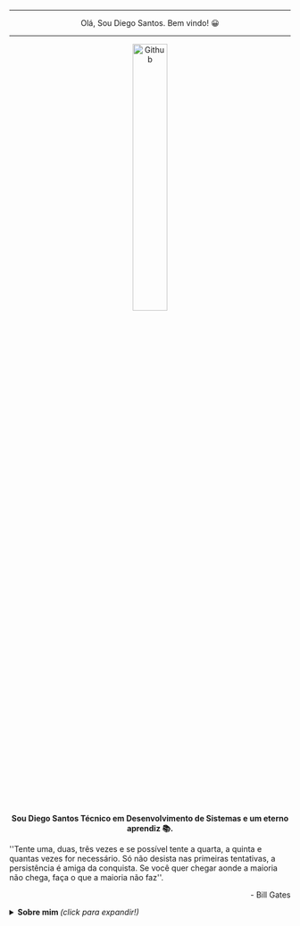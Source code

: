 <hr>
<p align="center">Olá, Sou Diego Santos. Bem vindo! 😀 </p>
<hr>
<p align="center">
<img width="35%" align="center" alt="Github" src="https://github.com/DiegojSts/assets/blob/main/toygif-unscreen.gif" />
</p>
<p align="center"><b>Sou Diego Santos Técnico em Desenvolvimento de Sistemas e um eterno aprendiz 📚.</b></p>

''Tente uma, duas, três vezes e se possível tente a quarta, a quinta e quantas vezes for necessário. Só não desista nas primeiras tentativas, a persistência é amiga da conquista. Se você quer chegar aonde a maioria não chega, faça o que a maioria não faz''. <br> <p align="right"> - Bill Gates </p>

<!--
**DiegojSts/DiegojSts** is a ✨ _special_ ✨ repository because its `README.md` (this file) appears on your GitHub profile.

Here are some ideas to get you started:

- 🔭 I’m currently working on ...
- 🌱 I’m currently learning ...
- 👯 I’m looking to collaborate on ...
- 🤔 I’m looking for help with ...
- 💬 Ask me about ...
- 📫 How to reach me: ...
- 😄 Pronouns: ...
- ⚡ Fun fact: ...
-->
<details>
  <summary> <b> Sobre mim </b> <i>(click para expandir!)</i> </summary> <br>
  
🌱  - Estou atualmente me aprofundando em JavaScript. <br>
💻    - Apaixonado pela área de Tecnologia e programação. <br>
🚀    - Sempre buscando aprender e desenvolver novas habilidades. <br>
🪂    - Ex-militar da Força Aérea Brasileira. <br>
👨‍💻   - Técnico em Desenvolvimento de Sistemas pela Faculdade de Tecnologia SENAI Cimatec e Graduando em Análise e Desenvolvimento de Sistemas pela UNIFACS. <br><br>

<p align="center">
<img src="https://github-readme-stats.vercel.app/api?username=DiegojSts&show_icons=true&title_color=FF1493&icon_color=79ff97&text_color=40E0D0&bg_color=151515" align="center"/>
<a href="https://github.com/DiegojSts">
  <img height="300px" align="right" src="https://github-readme-stats.vercel.app/api/top-langs/?username=DiegojSts&theme=radical&hide=glsl,python" />
</a>
</p>
 


<p align="center"><b>Linguagens e Tecnologias de Interesse</b></p>

<p align="center">
  <img height="22px" src="https://github.com/DiegojSts/assets/blob/main/javascript.svg" />
  <img height="22px" src="https://github.com/DiegojSts/assets/blob/main/css.svg" />
  <img height="22px" src="https://github.com/DiegojSts/assets/blob/main/html.svg" />
  <img height="22px" src="https://github.com/DiegojSts/assets/blob/main/git.svg" />
  <img height="22px" src="https://github.com/DiegojSts/assets/blob/main/java.svg" /> <br>
  <img height="22px" src="https://github.com/DiegojSts/assets/blob/main/ts.svg" />
  <img height="22px" src="https://github.com/DiegojSts/assets/blob/main/mysql.svg" />
  <img height="22px" src="https://github.com/DiegojSts/assets/blob/main/node.svg" />
  <img height="22px" src="https://github.com/DiegojSts/assets/blob/main/vscode.svg" />
  <img height="22px" src="https://github.com/DiegojSts/assets/blob/main/github.svg" />
 
</p>

<hr>
<p align="center"><b> Autor </b></p>

<p align="center"> Diego Jesus dos Santos </p>
<hr>

<p align="center"><b>Gostou? Entre em contato 😀</b></p>

<p align="center">
<a href="https://www.linkedin.com/in/diego-santos-002a7319b/">
  <img align="center" alt="Diego Santtos| Linkedin" width="100px" src="https://github.com/DiegojSts/assets/blob/main/linkedin.svg" />
</a>
  </p>
 
</details>





